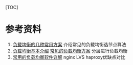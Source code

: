 [TOC]

# 参考资料

1. [负载均衡的几种常用方案](<https://www.cnblogs.com/me115/p/5000465.html#h27>)  介绍常见的负载均衡选节点算法
2. [负载均衡基本介绍](<https://www.jianshu.com/p/3e09f7c77e98>) [常见的负载均衡方案](<http://blog.sina.com.cn/s/blog_77f88ea60102x5yg.html>) 分层进行负载均衡
3. [常用的负载均衡软件详解](<https://blog.csdn.net/chengxuyuanyonghu/article/details/78500297>) nginx LVS haproxy优缺点对比

